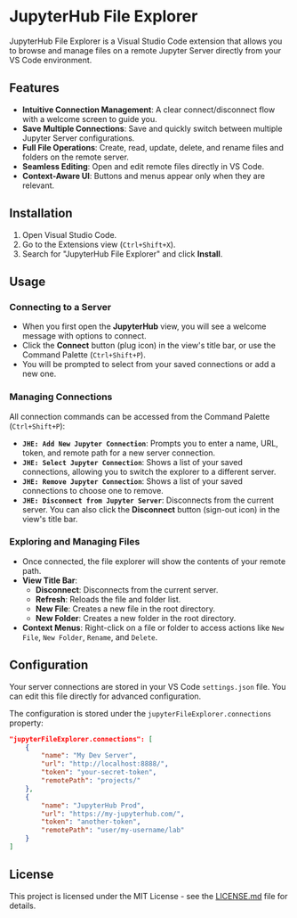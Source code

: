 # JupyterHub File Explorer

JupyterHub File Explorer is a Visual Studio Code extension that allows you to browse and manage files on a remote Jupyter Server directly from your VS Code environment.

## Features

- **Intuitive Connection Management**: A clear connect/disconnect flow with a welcome screen to guide you.
- **Save Multiple Connections**: Save and quickly switch between multiple Jupyter Server configurations.
- **Full File Operations**: Create, read, update, delete, and rename files and folders on the remote server.
- **Seamless Editing**: Open and edit remote files directly in VS Code.
- **Context-Aware UI**: Buttons and menus appear only when they are relevant.

## Installation

1. Open Visual Studio Code.
2. Go to the Extensions view (`Ctrl+Shift+X`).
3. Search for "JupyterHub File Explorer" and click **Install**.

## Usage

### Connecting to a Server

- When you first open the **JupyterHub** view, you will see a welcome message with options to connect.
- Click the **Connect** button (plug icon) in the view's title bar, or use the Command Palette (`Ctrl+Shift+P`).
- You will be prompted to select from your saved connections or add a new one.

### Managing Connections

All connection commands can be accessed from the Command Palette (`Ctrl+Shift+P`):

- **`JHE: Add New Jupyter Connection`**: Prompts you to enter a name, URL, token, and remote path for a new server connection.
- **`JHE: Select Jupyter Connection`**: Shows a list of your saved connections, allowing you to switch the explorer to a different server.
- **`JHE: Remove Jupyter Connection`**: Shows a list of your saved connections to choose one to remove.
- **`JHE: Disconnect from Jupyter Server`**: Disconnects from the current server. You can also click the **Disconnect** button (sign-out icon) in the view's title bar.

### Exploring and Managing Files

- Once connected, the file explorer will show the contents of your remote path.
- **View Title Bar**:
    - **Disconnect**: Disconnects from the current server.
    - **Refresh**: Reloads the file and folder list.
    - **New File**: Creates a new file in the root directory.
    - **New Folder**: Creates a new folder in the root directory.
- **Context Menus**: Right-click on a file or folder to access actions like `New File`, `New Folder`, `Rename`, and `Delete`.

## Configuration

Your server connections are stored in your VS Code `settings.json` file. You can edit this file directly for advanced configuration.

The configuration is stored under the `jupyterFileExplorer.connections` property:

```json
"jupyterFileExplorer.connections": [
    {
        "name": "My Dev Server",
        "url": "http://localhost:8888/",
        "token": "your-secret-token",
        "remotePath": "projects/"
    },
    {
        "name": "JupyterHub Prod",
        "url": "https://my-jupyterhub.com/",
        "token": "another-token",
        "remotePath": "user/my-username/lab"
    }
]
```

## License

This project is licensed under the MIT License - see the [LICENSE.md](https://github.com/sdaza/jupyterhub-file-explorer/blob/HEAD/LICENSE.md) file for details.

